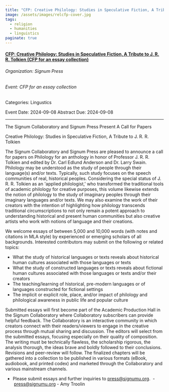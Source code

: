 ```yaml
---
title: "CFP: Creative Philology: Studies in Speculative Fiction, A Tribute to J. R. R. Tolkien (CFP for an essay collection)"
image: /assets/images/relcfp-cover.jpg
tags:
  - religion
  - humanities
  - linguistics
paginate: true   
---
```

#### [CFP: Creative Philology: Studies in Speculative Fiction, A Tribute to J. R. R. Tolkien (CFP for an essay collection)](https://www.cfplist.com/CFP/42095)

###### Organization: Signum Press

###### Event: CFP for an essay collection

Categories: Lingustics

Event Date: 2024-09-08 Abstract Due: 2024-09-08

* * * * *

The Signum Collaboratory and Signum Press Present A Call for Papers

Creative Philology: Studies in Speculative Fiction, A Tribute to J. R. R. Tolkien

The Signum Collaboratory and Signum Press are pleased to announce a call for papers on Philology for an anthology in honor of Professor J. R. R. Tolkien and edited by Dr. Carl Edlund Anderson and Dr. Larry Swain. Philology may be understood as the study of people through their language(s) and/or texts. Typically, such study focuses on the speech communities of real, historical peoples. Considering the special status of J. R. R. Tolkien as an 'applied philologist,' who transformed the traditional tools of academic philology for creative purposes, this volume likewise extends the notion of philology to the study of imaginary peoples through their imaginary languages and/or texts. We may also examine the work of their creators with the intention of highlighting how philology transcends traditional circumscriptions to not only remain a potent approach to understanding historical and present human communities but also creative artists who work with notions of language and their creations.

We welcome essays of between 5,000 and 10,000 words (with notes and citations in MLA style) by experienced or emerging scholars of all backgrounds. Interested contributors may submit on the following or related topics:

-   What the study of historical languages or texts reveals about historical human cultures associated with those languages or texts
-   What the study of constructed languages or texts reveals about fictional human cultures associated with those languages or texts and/or their creators
-   The teaching/learning of historical, pre-modern languages or of languages constructed for fictional settings
-   The implicit or explicit role, place, and/or impact of philology and philological awareness in public life and popular culture

Submitted essays will first become part of the Academic Production Hall in the Signum Collaboratory where Collaboratory subscribers can provide helpful feedback. The Collaboratory is an interactive community in which creators connect with their readers/viewers to engage in the creative process through mutual sharing and discussion. The editors will select from the submitted essays, focusing especially on their quality of composition. The writing must be technically flawless, the scholarship rigorous, the analysis thorough, the ideas brave and boldly followed to their conclusions. Revisions and peer-review will follow. The finalized chapters will be gathered into a collection to be published in various formats (eBook, audiobook, and printed codex) and marketed through the Collaboratory and various mainstream channels.

- Please submit essays and further inquiries to press@signumu.org. 
- [press@signumu.org](mailto:press@signumu.org?subject=Your%20posted%20CFP%20on%20cfplist)
- Amy Troolin
